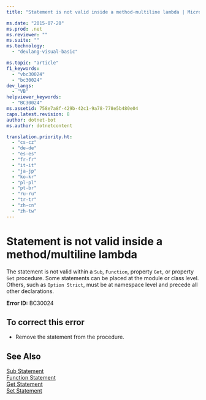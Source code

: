 ```yaml
---
title: "Statement is not valid inside a method-multiline lambda | Microsoft Docs"

ms.date: "2015-07-20"
ms.prod: .net
ms.reviewer: ""
ms.suite: ""
ms.technology: 
  - "devlang-visual-basic"

ms.topic: "article"
f1_keywords: 
  - "vbc30024"
  - "bc30024"
dev_langs: 
  - "VB"
helpviewer_keywords: 
  - "BC30024"
ms.assetid: 758e7a8f-429b-42c1-9a78-778e5b480e04
caps.latest.revision: 8
author: dotnet-bot
ms.author: dotnetcontent

translation.priority.ht: 
  - "cs-cz"
  - "de-de"
  - "es-es"
  - "fr-fr"
  - "it-it"
  - "ja-jp"
  - "ko-kr"
  - "pl-pl"
  - "pt-br"
  - "ru-ru"
  - "tr-tr"
  - "zh-cn"
  - "zh-tw"
---
```

# Statement is not valid inside a method/multiline lambda
The statement is not valid within a `Sub`, `Function`, property `Get`, or property `Set` procedure. Some statements can be placed at the module or class level. Others, such as `Option Strict`, must be at namespace level and precede all other declarations.  
  
 **Error ID:** BC30024  
  
## To correct this error  
  
-   Remove the statement from the procedure.  
  
## See Also  
 [Sub Statement](../../../visual-basic/language-reference/statements/sub-statement.md)   
 [Function Statement](../../../visual-basic/language-reference/statements/function-statement.md)   
 [Get Statement](../../../visual-basic/language-reference/statements/get-statement.md)   
 [Set Statement](../../../visual-basic/language-reference/statements/set-statement.md)
